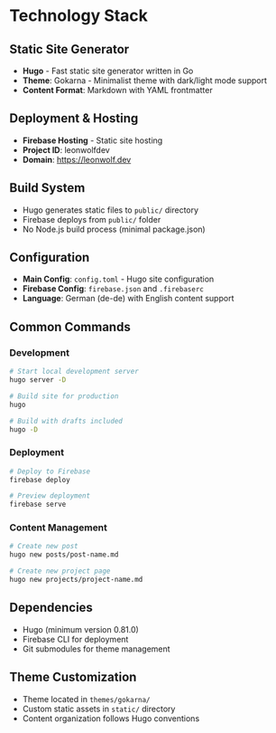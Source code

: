 # Technology Stack

## Static Site Generator
- **Hugo** - Fast static site generator written in Go
- **Theme**: Gokarna - Minimalist theme with dark/light mode support
- **Content Format**: Markdown with YAML frontmatter

## Deployment & Hosting
- **Firebase Hosting** - Static site hosting
- **Project ID**: leonwolfdev
- **Domain**: https://leonwolf.dev

## Build System
- Hugo generates static files to `public/` directory
- Firebase deploys from `public/` folder
- No Node.js build process (minimal package.json)

## Configuration
- **Main Config**: `config.toml` - Hugo site configuration
- **Firebase Config**: `firebase.json` and `.firebaserc`
- **Language**: German (de-de) with English content support

## Common Commands

### Development
```bash
# Start local development server
hugo server -D

# Build site for production
hugo

# Build with drafts included
hugo -D
```

### Deployment
```bash
# Deploy to Firebase
firebase deploy

# Preview deployment
firebase serve
```

### Content Management
```bash
# Create new post
hugo new posts/post-name.md

# Create new project page
hugo new projects/project-name.md
```

## Dependencies
- Hugo (minimum version 0.81.0)
- Firebase CLI for deployment
- Git submodules for theme management

## Theme Customization
- Theme located in `themes/gokarna/`
- Custom static assets in `static/` directory
- Content organization follows Hugo conventions